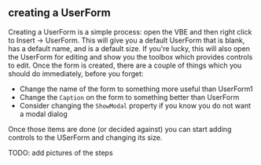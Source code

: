 ## creating a UserForm

Creating a UserForm is a simple process: open the VBE and then right click to Insert -> UserForm. This will give you a default UserForm that is blank, has a default name, and is a default size. If you're lucky, this will also open the UserForm for editing and show you the toolbox which provides controls to edit. Once the form is created, there are a couple of things which you should do immediately, before you forget:

- Change the name of the form to something more useful than UserForm1
- Change the `Caption` on the form to something better than UserForm
- Consider changing the `ShowModal` property if you know you do not want a modal dialog

Once those items are done (or decided against) you can start adding controls to the USerForm and changing its size.

TODO: add pictures of the steps
